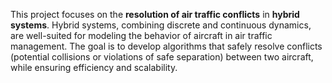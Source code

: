 This project focuses on the **resolution of air traffic conflicts** in **hybrid systems**. Hybrid systems, combining discrete and continuous dynamics, are well-suited for modeling the behavior of aircraft in air traffic management. The goal is to develop algorithms that safely resolve conflicts (potential collisions or violations of safe separation) between two aircraft, while ensuring efficiency and scalability.
